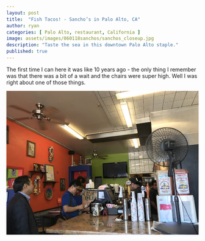 ```yaml
---
layout: post
title:  "Fish Tacos! - Sancho’s in Palo Alto, CA"
author: ryan
categories: [ Palo Alto, restaurant, California ]
image: assets/images/060118sanchos/sanchos_closeup.jpg
description: "Taste the sea in this downtown Palo Alto staple."
published: true
---
```


The first time I can here it was like 10 years ago - the only thing I remember was that there was a bit of a wait and the chairs were super high. Well I was right about one of those things.

![food](/assets/images/060118sanchos/sanchos_cashier.jpg)
